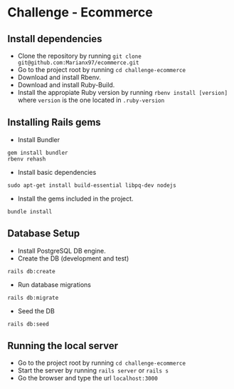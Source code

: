 # Challenge - Ecommerce

## Install dependencies
* Clone the repository by running `git clone git@github.com:Marianx97/ecommerce.git`
* Go to the project root by running `cd challenge-ecommerce`
* Download and install Rbenv.
* Download and install Ruby-Build.
* Install the appropiate Ruby version by running `rbenv install [version]` where `version` is the one located in `.ruby-version`

## Installing Rails gems
* Install Bundler
```
gem install bundler
rbenv rehash
```
* Install basic dependencies
```
sudo apt-get install build-essential libpq-dev nodejs
```
* Install the gems included in the project.
```
bundle install
```

## Database Setup
* Install PostgreSQL DB engine.
* Create the DB (development and test)
```
rails db:create
```
* Run database migrations
```
rails db:migrate
```
* Seed the DB
```
rails db:seed
```

## Running the local server
* Go to the project root by running `cd challenge-ecommerce`
* Start the server by running `rails server` or `rails s`
* Go the browser and type the url `localhost:3000`
